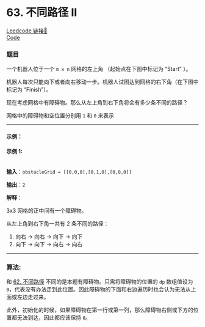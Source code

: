 # 63. 不同路径 II 

[Leedcode 链接🔗](https://leetcode.cn/problems/unique-paths-ii/description/)  
[Code](https://github.com/alstondu/lc/blob/main/63/63.cpp)

### 题目

一个机器人位于一个 ```m x n``` 网格的左上角 （起始点在下图中标记为 “Start” ）。

机器人每次只能向下或者向右移动一步。机器人试图达到网格的右下角（在下图中标记为 “Finish”）。

现在考虑网格中有障碍物。那么从左上角到右下角将会有多少条不同的路径？

网格中的障碍物和空位置分别用 ```1``` 和 ```0``` 来表示

---

#### 示例：

#### 示例 1:

<img alt="" src="https://assets.leetcode.com/uploads/2020/11/04/robot1.jpg">

**输入**：```obstacleGrid = [[0,0,0],[0,1,0],[0,0,0]]```

**输出**：```2```

**解释**：

3x3 网格的正中间有一个障碍物。

从左上角到右下角一共有 2 条不同的路径：

1. 向右 -> 向右 -> 向下 -> 向下
2. 向下 -> 向下 -> 向右 -> 向右

---

### 算法:

和 [62. 不同路径](https://github.com/alstondu/lc/blob/main/93/README.md) 不同的是本题有障碍物。只需将障碍物的位置的 ```dp``` 数组值设为 ```0```，代表没有办法走到此位置。因此障碍物的下面和右边遍历时也会认为无法从上面或左边走过来。

此外，初始化的时候，如果障碍物在第一行或第一列，那么障碍物右侧或下方的位置都无法到达，因此都应该保持 ```0```。
